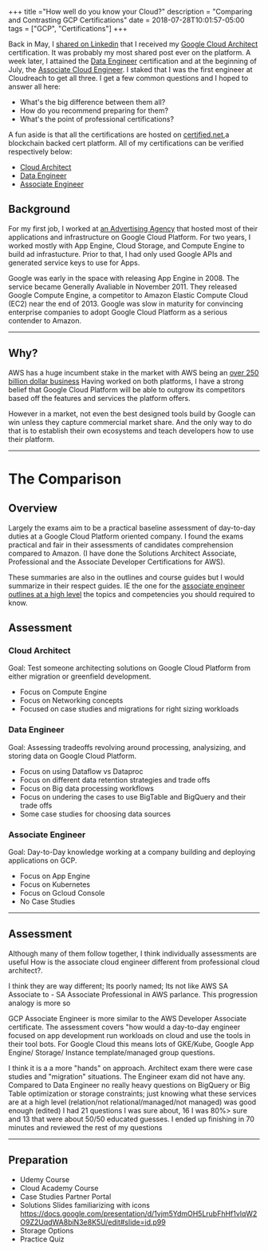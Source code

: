 +++
title ="How well do you know your Cloud?"
description = "Comparing and Contrasting GCP Certifications"
date = 2018-07-28T10:01:57-05:00
tags = ["GCP", "Certifications"]
+++


Back in May, I [shared on Linkedin](https://www.linkedin.com/feed/update/urn:li:activity:6399229464563187713/) that I received my [Google Cloud Architect](https://cloud.google.com/certification/cloud-architect) certification. It was probably my most shared post ever on the platform. A week later, I attained the [Data Engineer](https://cloud.google.com/certification/data-engineer) certification and at the beginning of July, the [Associate Cloud Engineer](https://cloud.google.com/certification/cloud-engineer). I staked that I was the first engineer at Cloudreach to get all three. I get a few common questions and I hoped to answer all here:

- What's the big difference between them all?
- How do you recommend preparing for them?
- What's the point of professional certifications?


A fun aside is that all the certifications are hosted on [certified.net](https://certified.net),a blockchain backed cert platform. All of my certifications can be verified respectively below:

- [Cloud Architect](https://www.credential.net/eaf9xkih?key=0c7d614393291892e18cef85000144013e32013d77978c9c71f4581f11314342)
- [Data Engineer](https://www.credential.net/4k6bclwz?key=81f4043570401173ae2a588da3f425647812eb4c5b8fbb249ce31cf3ce5e7914)
- [Associate Engineer](https://www.credential.net/2gj7nquy?key=0984470f346baaca2ec058bd19d1eb504fd4afcb7c68661328ddc1c3bb7f932b)


## Background
For my first job, I worked at [an Advertising Agency](https://thisisgrow.com/) that hosted most of their applications and infrastructure on Google Cloud Platform. For two years, I worked mostly with App Engine, Cloud Storage, and Compute Engine to build ad infrastucture. Prior to that, I had only used Google APIs and generated service keys to use for Apps.

Google was early in the space with releasing App Engine in 2008. The service became Generally Avaliable in November 2011. They released Google Compute Engine, a competitor to Amazon Elastic Compute Cloud (EC2) near the end of 2013. Google was slow in maturity for convincing enterprise companies to adopt Google Cloud Platform as a serious contender to Amazon.

---
## Why?

AWS has a huge incumbent stake in the market with AWS being an [over 250 billion dollar business](https://seekingalpha.com/article/4140036-much-amazon-web-services-worth-now)
Having worked on both platforms, I have a strong belief that Google Cloud Platform will be able to outgrow its competitors based off the features and services the platform offers.

However in a market, not even the best designed tools build by Google can win unless they capture commercial market share. And the only way to do that is to establish their own ecosystems and teach developers how to use their platform.

--- 

# The Comparison

## Overview
Largely the exams aim to be a practical baseline assessment of day-to-day duties at a Google Cloud Platform oriented company. I found the exams practical and fair in their assessments of candidates comprehension compared to Amazon. (I have done the Solutions Architect Associate, Professional and the Associate Developer Certifications for AWS).

These summaries are also in the outlines and course guides but I would summarize in their respect guides. IE the one for the [associate engineer outlines at a high level](https://cloud.google.com/certification/guides/cloud-engineer/) the topics and competencies you should required to know.

## Assessment

### Cloud Architect

Goal: Test someone architecting solutions on Google Cloud Platform from either migration or greenfield development.

- Focus on Compute Engine
- Focus on Networking concepts
- Focused on case studies and migrations for right sizing workloads

### Data Engineer

Goal: Assessing tradeoffs revolving around processing, analysizing, and storing data on Google Cloud Platform.

- Focus on using Dataflow vs Dataproc
- Focus on different data retention strategies and trade offs
- Focus on Big data processing workflows
- Focus on undering the cases to use BigTable and BigQuery and their trade offs
- Some case studies for choosing data sources

### Associate Engineer
Goal: Day-to-Day knowledge working at a company building and deploying applications on GCP.

- Focus on App Engine
- Focus on Kubernetes
- Focus on Gcloud Console
- No Case Studies

---
## Assessment

Although many of them follow together, I think individually assessments are useful
How is the associate cloud engineer different from professional cloud architect?.

I think they are way different;  Its poorly named; Its not like AWS SA Associate to  - SA Associate Professional in AWS parlance. This progression analogy is more so 

GCP Associate Engineer is more similar to the AWS Developer Associate certificate. The assessment covers "how would a day-to-day engineer focused on app development run workloads on cloud and use the tools in their tool bots. For Google Cloud this means lots of GKE/Kube, Google App Engine/ Storage/ Instance template/managed group questions.

I think it is a a more "hands" on approach. Architect exam there were case studies and "migration" situations. The Engineer exam did not have any. Compared to Data Engineer no really heavy questions on BigQuery or Big Table optimization or storage constraints; just knowing what these services are at a high level (relation/not relational/managed/not managed) was good enough (edited)
I had 21 questions I was sure about, 16 I was 80%> sure and 13 that were about 50/50 educated guesses. I ended up finishing in 70 minutes and reviewed the rest of my questions


---- 

## Preparation
- Udemy Course
- Cloud Academy Course
- Case Studies Partner Portal
- Solutions Slides familiarizing with icons
https://docs.google.com/presentation/d/1vjm5YdmOH5LrubFhHf1vlqW2O9Z2UqdWA8biN3e8K5U/edit#slide=id.p99
- Storage Options
- Practice Quiz

